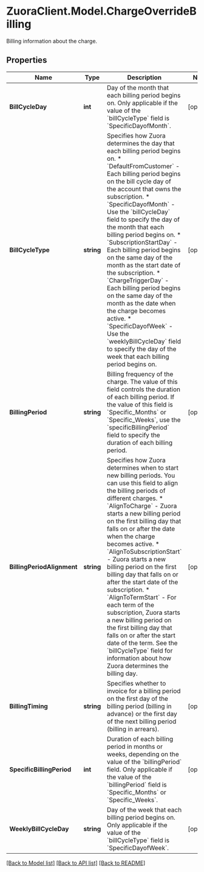 # ZuoraClient.Model.ChargeOverrideBilling
Billing information about the charge. 

## Properties

Name | Type | Description | Notes
------------ | ------------- | ------------- | -------------
**BillCycleDay** | **int** | Day of the month that each billing period begins on. Only applicable if the value of the &#x60;billCycleType&#x60; field is &#x60;SpecificDayofMonth&#x60;.  | [optional] 
**BillCycleType** | **string** | Specifies how Zuora determines the day that each billing period begins on.    * &#x60;DefaultFromCustomer&#x60; - Each billing period begins on the bill cycle day of the account that owns the subscription.   * &#x60;SpecificDayofMonth&#x60; - Use the &#x60;billCycleDay&#x60; field to specify the day of the month that each billing period begins on.   * &#x60;SubscriptionStartDay&#x60; - Each billing period begins on the same day of the month as the start date of the subscription.   * &#x60;ChargeTriggerDay&#x60; - Each billing period begins on the same day of the month as the date when the charge becomes active.   * &#x60;SpecificDayofWeek&#x60; - Use the &#x60;weeklyBillCycleDay&#x60; field to specify the day of the week that each billing period begins on.  | [optional] 
**BillingPeriod** | **string** | Billing frequency of the charge. The value of this field controls the duration of each billing period.  If the value of this field is &#x60;Specific_Months&#x60; or &#x60;Specific_Weeks&#x60;, use the &#x60;specificBillingPeriod&#x60; field to specify the duration of each billing period.  | [optional] 
**BillingPeriodAlignment** | **string** | Specifies how Zuora determines when to start new billing periods. You can use this field to align the billing periods of different charges.  * &#x60;AlignToCharge&#x60; - Zuora starts a new billing period on the first billing day that falls on or after the date when the charge becomes active. * &#x60;AlignToSubscriptionStart&#x60; - Zuora starts a new billing period on the first billing day that falls on or after the start date of the subscription. * &#x60;AlignToTermStart&#x60; - For each term of the subscription, Zuora starts a new billing period on the first billing day that falls on or after the start date of the term.  See the &#x60;billCycleType&#x60; field for information about how Zuora determines the billing day.  | [optional] 
**BillingTiming** | **string** | Specifies whether to invoice for a billing period on the first day of the billing period (billing in advance) or the first day of the next billing period (billing in arrears).  | [optional] 
**SpecificBillingPeriod** | **int** | Duration of each billing period in months or weeks, depending on the value of the &#x60;billingPeriod&#x60; field. Only applicable if the value of the &#x60;billingPeriod&#x60; field is &#x60;Specific_Months&#x60; or &#x60;Specific_Weeks&#x60;.  | [optional] 
**WeeklyBillCycleDay** | **string** | Day of the week that each billing period begins on. Only applicable if the value of the &#x60;billCycleType&#x60; field is &#x60;SpecificDayofWeek&#x60;.  | [optional] 

[[Back to Model list]](../README.md#documentation-for-models) [[Back to API list]](../README.md#documentation-for-api-endpoints) [[Back to README]](../README.md)

